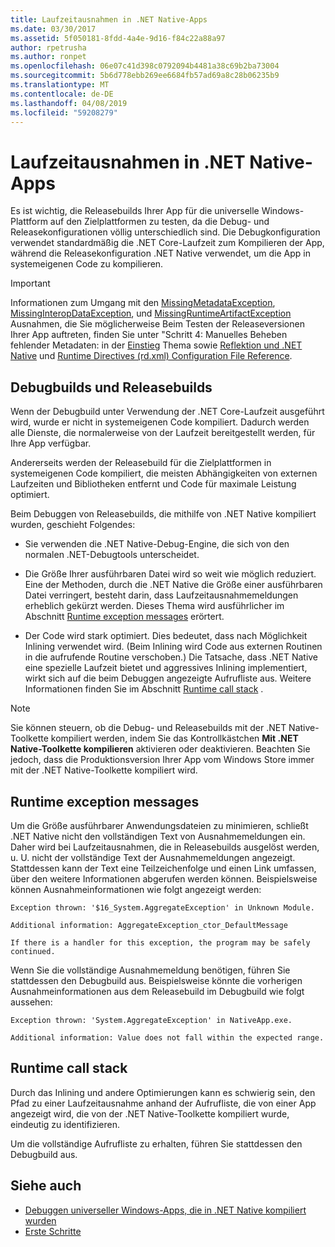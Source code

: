 ```yaml
---
title: Laufzeitausnahmen in .NET Native-Apps
ms.date: 03/30/2017
ms.assetid: 5f050181-8fdd-4a4e-9d16-f84c22a88a97
author: rpetrusha
ms.author: ronpet
ms.openlocfilehash: 06e07c41d398c0792094b4481a38c69b2ba73004
ms.sourcegitcommit: 5b6d778ebb269ee6684fb57ad69a8c28b06235b9
ms.translationtype: MT
ms.contentlocale: de-DE
ms.lasthandoff: 04/08/2019
ms.locfileid: "59208279"
---
```

# <a name="runtime-exceptions-in-net-native-apps"></a>Laufzeitausnahmen in .NET Native-Apps
Es ist wichtig, die Releasebuilds Ihrer App für die universelle Windows-Plattform auf den Zielplattformen zu testen, da die Debug- und Releasekonfigurationen völlig unterschiedlich sind. Die Debugkonfiguration verwendet standardmäßig die .NET Core-Laufzeit zum Kompilieren der App, während die Releasekonfiguration .NET Native verwendet, um die App in systemeigenen Code zu kompilieren.  
  
> [!IMPORTANT]
>  Informationen zum Umgang mit den [MissingMetadataException](../../../docs/framework/net-native/missingmetadataexception-class-net-native.md), [MissingInteropDataException](../../../docs/framework/net-native/missinginteropdataexception-class-net-native.md), und [MissingRuntimeArtifactException](../../../docs/framework/net-native/missingruntimeartifactexception-class-net-native.md) Ausnahmen, die Sie möglicherweise Beim Testen der Releaseversionen Ihrer App auftreten, finden Sie unter "Schritt 4: Manuelles Beheben fehlender Metadaten: in der [Einstieg](../../../docs/framework/net-native/getting-started-with-net-native.md) Thema sowie [Reflektion und .NET Native](../../../docs/framework/net-native/reflection-and-net-native.md) und [Runtime Directives (rd.xml) Configuration File Reference](../../../docs/framework/net-native/runtime-directives-rd-xml-configuration-file-reference.md).  
  
## <a name="debug-and-release-builds"></a>Debugbuilds und Releasebuilds  
 Wenn der Debugbuild unter Verwendung der .NET Core-Laufzeit ausgeführt wird, wurde er nicht in systemeigenen Code kompiliert. Dadurch werden alle Dienste, die normalerweise von der Laufzeit bereitgestellt werden, für Ihre App verfügbar.  
  
 Andererseits werden der Releasebuild für die Zielplattformen in systemeigenen Code kompiliert, die meisten Abhängigkeiten von externen Laufzeiten und Bibliotheken entfernt und Code für maximale Leistung optimiert.  
  
 Beim Debuggen von Releasebuilds, die mithilfe von .NET Native kompiliert wurden, geschieht Folgendes:  
  
-   Sie verwenden die .NET Native-Debug-Engine, die sich von den normalen .NET-Debugtools unterscheidet.  
  
-   Die Größe Ihrer ausführbaren Datei wird so weit wie möglich reduziert. Eine der Methoden, durch die .NET Native die Größe einer ausführbaren Datei verringert, besteht darin, dass Laufzeitausnahmemeldungen erheblich gekürzt werden. Dieses Thema wird ausführlicher im Abschnitt [Runtime exception messages](#Messages) erörtert.  
  
-   Der Code wird stark optimiert. Dies bedeutet, dass nach Möglichkeit Inlining verwendet wird. (Beim Inlining wird Code aus externen Routinen in die aufrufende Routine verschoben.)   Die Tatsache, dass .NET Native eine spezielle Laufzeit bietet und aggressives Inlining implementiert, wirkt sich auf die beim Debuggen angezeigte Aufrufliste aus.  Weitere Informationen finden Sie im Abschnitt [Runtime call stack](#CallStack) .  
  
> [!NOTE]
>  Sie können steuern, ob die Debug- und Releasebuilds mit der .NET Native-Toolkette kompiliert werden, indem Sie das Kontrollkästchen **Mit .NET Native-Toolkette kompilieren** aktivieren oder deaktivieren.   Beachten Sie jedoch, dass die Produktionsversion Ihrer App vom Windows Store immer mit der .NET Native-Toolkette kompiliert wird.  
  
<a name="Messages"></a>   
## <a name="runtime-exception-messages"></a>Runtime exception messages  
 Um die Größe ausführbarer Anwendungsdateien zu minimieren, schließt .NET Native nicht den vollständigen Text von Ausnahmemeldungen ein. Daher wird bei Laufzeitausnahmen, die in Releasebuilds ausgelöst werden, u. U. nicht der vollständige Text der Ausnahmemeldungen angezeigt. Stattdessen kann der Text eine Teilzeichenfolge und einen Link umfassen, über den weitere Informationen abgerufen werden können. Beispielsweise können Ausnahmeinformationen wie folgt angezeigt werden:  
  
```  
Exception thrown: '$16_System.AggregateException' in Unknown Module.  
  
Additional information: AggregateException_ctor_DefaultMessage  
  
If there is a handler for this exception, the program may be safely continued.  
```  
  
 Wenn Sie die vollständige Ausnahmemeldung benötigen, führen Sie stattdessen den Debugbuild aus. Beispielsweise könnte die vorherigen Ausnahmeinformationen aus dem Releasebuild im Debugbuild wie folgt aussehen:  
  
```  
Exception thrown: 'System.AggregateException' in NativeApp.exe.  
  
Additional information: Value does not fall within the expected range.  
```  
  
<a name="CallStack"></a>   
## <a name="runtime-call-stack"></a>Runtime call stack  
 Durch das Inlining und andere Optimierungen kann es schwierig sein, den Pfad zu einer Laufzeitausnahme anhand der Aufrufliste, die von einer App angezeigt wird, die von der .NET Native-Toolkette kompiliert wurde, eindeutig zu identifizieren.  
  
 Um die vollständige Aufrufliste zu erhalten, führen Sie stattdessen den Debugbuild aus.  
  
## <a name="see-also"></a>Siehe auch

- [Debuggen universeller Windows-Apps, die in .NET Native kompiliert wurden](https://devblogs.microsoft.com/devops/debugging-net-native-windows-universal-apps/)
- [Erste Schritte](../../../docs/framework/net-native/getting-started-with-net-native.md)
